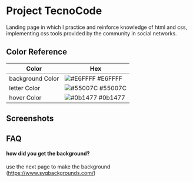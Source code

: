 
# Project TecnoCode

Landing page in which I practice and reinforce knowledge of html and css, implementing css tools provided by the community in social networks.
## Color Reference

| Color             | Hex                                                                |
| ----------------- | ------------------------------------------------------------------ |
| background Color | ![#E6FFFF](https://fakeimg.pl/50x50/e6ffff/E6FFFF) #E6FFFF |
| letter Color | ![#55007C](https://fakeimg.pl/50x50/55007c/55007C) #55007C
| hover Color | ![#0b1477](https://fakeimg.pl/50x50/0b1477/0b1477) #0b1477 |


## Screenshots




## FAQ

#### how did you get the background?

use the next page to make the background (https://www.svgbackgrounds.com/)
